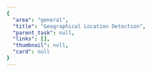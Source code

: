 ```yaml
---
{
  "area": "general",
  "title": "Geographical Location Detection",
  "parent_task": null,
  "links": [],
  "thumbnail": null,
  "card": null
}
---
```


